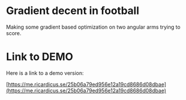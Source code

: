 # Gradient decent in football

Making some gradient based optimization on two angular arms trying to score.

# Link to DEMO

Here is a link to a demo version:

[https://me.ricardicus.se/25b06a79ed956e12a19cd8686d08dbae](https://me.ricardicus.se/25b06a79ed956e12a19cd8686d08dbae)

